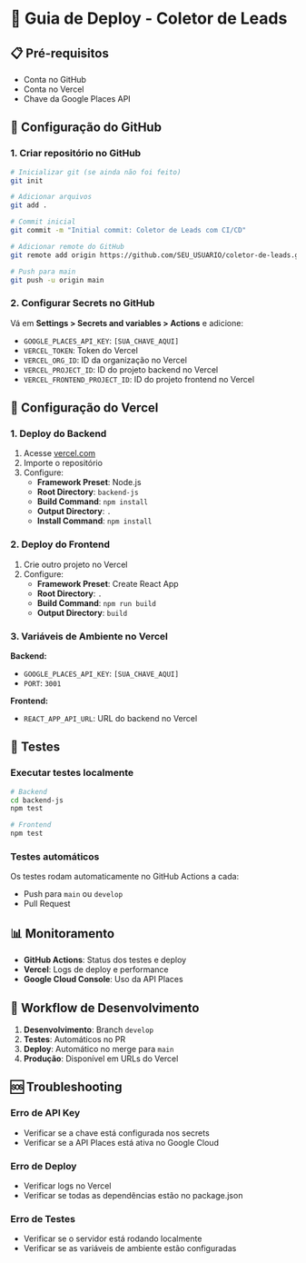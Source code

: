# 🚀 Guia de Deploy - Coletor de Leads

## 📋 Pré-requisitos

- Conta no GitHub
- Conta no Vercel
- Chave da Google Places API

## 🔧 Configuração do GitHub

### 1. Criar repositório no GitHub

```bash
# Inicializar git (se ainda não foi feito)
git init

# Adicionar arquivos
git add .

# Commit inicial
git commit -m "Initial commit: Coletor de Leads com CI/CD"

# Adicionar remote do GitHub
git remote add origin https://github.com/SEU_USUARIO/coletor-de-leads.git

# Push para main
git push -u origin main
```

### 2. Configurar Secrets no GitHub

Vá em **Settings > Secrets and variables > Actions** e adicione:

- `GOOGLE_PLACES_API_KEY`: `[SUA_CHAVE_AQUI]`
- `VERCEL_TOKEN`: Token do Vercel
- `VERCEL_ORG_ID`: ID da organização no Vercel
- `VERCEL_PROJECT_ID`: ID do projeto backend no Vercel
- `VERCEL_FRONTEND_PROJECT_ID`: ID do projeto frontend no Vercel

## 🚀 Configuração do Vercel

### 1. Deploy do Backend

1. Acesse [vercel.com](https://vercel.com)
2. Importe o repositório
3. Configure:
   - **Framework Preset**: Node.js
   - **Root Directory**: `backend-js`
   - **Build Command**: `npm install`
   - **Output Directory**: `.`
   - **Install Command**: `npm install`

### 2. Deploy do Frontend

1. Crie outro projeto no Vercel
2. Configure:
   - **Framework Preset**: Create React App
   - **Root Directory**: `.`
   - **Build Command**: `npm run build`
   - **Output Directory**: `build`

### 3. Variáveis de Ambiente no Vercel

**Backend:**

- `GOOGLE_PLACES_API_KEY`: `[SUA_CHAVE_AQUI]`
- `PORT`: `3001`

**Frontend:**

- `REACT_APP_API_URL`: URL do backend no Vercel

## 🧪 Testes

### Executar testes localmente

```bash
# Backend
cd backend-js
npm test

# Frontend
npm test
```

### Testes automáticos

Os testes rodam automaticamente no GitHub Actions a cada:

- Push para `main` ou `develop`
- Pull Request

## 📊 Monitoramento

- **GitHub Actions**: Status dos testes e deploy
- **Vercel**: Logs de deploy e performance
- **Google Cloud Console**: Uso da API Places

## 🔄 Workflow de Desenvolvimento

1. **Desenvolvimento**: Branch `develop`
2. **Testes**: Automáticos no PR
3. **Deploy**: Automático no merge para `main`
4. **Produção**: Disponível em URLs do Vercel

## 🆘 Troubleshooting

### Erro de API Key

- Verificar se a chave está configurada nos secrets
- Verificar se a API Places está ativa no Google Cloud

### Erro de Deploy

- Verificar logs no Vercel
- Verificar se todas as dependências estão no package.json

### Erro de Testes

- Verificar se o servidor está rodando localmente
- Verificar se as variáveis de ambiente estão configuradas
